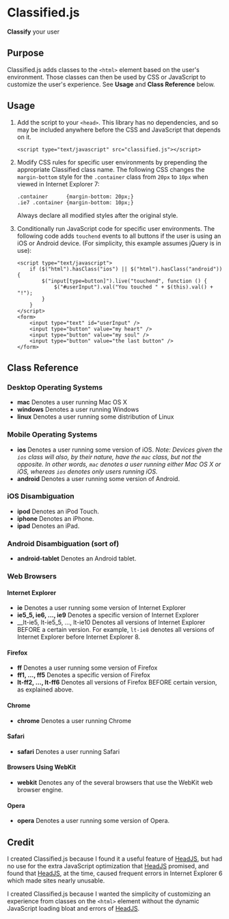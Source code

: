 # Classified.js

__Classify__ your user 
## Purpose

Classified.js adds classes to the `<html>` element based on the user's environment. Those classes can
then be used by CSS or JavaScript to customize the user's experience. See __Usage__ and __Class Reference__ below.
## Usage

1. 	Add the script to your `<head>`. This library has no dependencies, and so may be included anywhere before the
	CSS and JavaScript that depends on it.
		
		<script type="text/javascript" src="classified.js"></script>
		
2.	Modify CSS rules for specific user environments by prepending the appropriate Classified 
	class name. The following CSS changes the `margin-bottom` style for the `.container` class from `20px` to `10px` when 
	viewed in Internet Explorer 7:
		
		.container 		{margin-bottom: 20px;}
		.ie7 .container {margin-bottom: 10px;}
		
	Always declare all modified styles after the original style.

3.	Conditionally run JavaScript code for specific user environments. The following code adds 
	`touchend` events to all buttons if the user is using an iOS or Android device. (For simplicity,
	this example assumes jQuery is in use):
	
		<script type="text/javascript">
			if ($("html").hasClass("ios") || $("html").hasClass("android")) {
				$("input[type=button]").live("touchend", function () {
					$("#userInput").val("You touched " + $(this).val() + "!");
				}
			}
		</script>
		<form>
			<input type="text" id="userInput" />
			<input type="button" value="my heart" />
			<input type="button" value="my soul" />
			<input type="button" value="the last button" />
		</form>
		
## Class Reference
	
### Desktop Operating Systems
*	__mac__ Denotes a user running Mac OS X
*	__windows__ Denotes a user running Windows
*	__linux__ Denotes a user running some distribution of Linux

### Mobile Operating Systems
*	__ios__ Denotes a user running some version of iOS. 
	_Note: Devices given the `ios` class will also, by their nature, have the `mac` class, 
	but not the opposite. In other words, `mac` denotes a user running either Mac OS X or iOS, whereas
	`ios` denotes only users running iOS._
*	__android__ Denotes a user running some version of Android.

### iOS Disambiguation
*	__ipod__ Denotes an iPod Touch.
*	__iphone__ Denotes an iPhone.
*	__ipad__ Denotes an iPad.

### Android Disambiguation (sort of)
*	__android-tablet__ Denotes an Android tablet.

### Web Browsers

#### Internet Explorer
*	__ie__ Denotes a user running some version of Internet Explorer
*	__ie5_5, ie6, ..., ie9__ Denotes a specific version of Internet Explorer
*	__lt-ie5, lt-ie5_5, ..., lt-ie10 Denotes all versions of Internet Explorer BEFORE a certain version.
	For example, `lt-ie8` denotes all versions of Internet Explorer before Internet Explorer 8.
	
#### Firefox
*	__ff__ Denotes a user running some version of Firefox
*	__ff1, ..., ff5__ Denotes a specific version of Firefox
*	__lt-ff2, ..., lt-ff6__ Denotes all versions of Firefox BEFORE certain version, as explained above.

#### Chrome
*	__chrome__ Denotes a user running Chrome

#### Safari
*	__safari__ Denotes a user running Safari

#### Browsers Using WebKit
*	__webkit__ Denotes any of the several browsers that use the WebKit web browser engine. 

#### Opera
*	__opera__ Denotes a user running some version of Opera.
	
## Credit

I created Classified.js because I found it a useful feature of [HeadJS](http://headjs.com/ "HeadJS"),
but had no use for the extra JavaScript optimization that [HeadJS](http://headjs.com/ "HeadJS") promised,
and found that [HeadJS](http://headjs.com/ "HeadJS"), at the time, caused frequent errors in Internet Explorer 6 
which made sites nearly unusable. 

I created Classified.js because I wanted the simplicity of customizing an experience from classes on the `<html>` 
element without the dynamic JavaScript loading bloat and errors of [HeadJS](http://headjs.com/ "HeadJS").